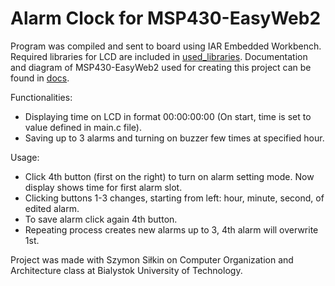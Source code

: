 # Alarm Clock for MSP430-EasyWeb2

 Program was compiled and sent to board using IAR Embedded Workbench. Required libraries for LCD are included in [used_libraries](/used_libraries). Documentation and diagram of MSP430-EasyWeb2 used for creating this project can be found in [docs](/docs).

 Functionalities:
 * Displaying time on LCD in format 00:00:00:00 (On start, time is set to value defined in main.c file).
 * Saving up to 3 alarms and turning on buzzer few times at specified hour.
 
 Usage:
 * Click 4th button (first on the right) to turn on alarm setting mode. Now display shows time for first alarm slot.
 * Clicking buttons 1-3 changes, starting from left: hour, minute, second, of edited alarm.
 * To save alarm click again 4th button.
 * Repeating process creates new alarms up to 3, 4th alarm will overwrite 1st.

 Project was made with Szymon Siłkin on Computer Organization and Architecture class at Bialystok University of Technology.
